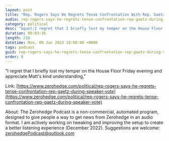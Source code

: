 ```yaml
---
layout: post
title: "Rep. Rogers Says He Regrets Tense Confrontation With Rep. Gaetz During Speaker Vote"
audio: rep-rogers-says-he-regrets-tense-confrontation-rep-gaetz-during-speaker-vote-0
category: political
desc: "&quot;I regret that I briefly lost my temper on the House Floor Friday evening and appreciate Matt's kind understanding,&quot; "
duration: 00:03:36
length: 216
datetime: Mon, 09 Jan 2023 19:00:00 +0000
tags: podcast
guid: rep-rogers-says-he-regrets-tense-confrontation-rep-gaetz-during-speaker-vote-0
order: 0
---
```

&quot;I regret that I briefly lost my temper on the House Floor Friday evening and appreciate Matt's kind understanding,&quot; 

Link: [https://www.zerohedge.com/political/rep-rogers-says-he-regrets-tense-confrontation-rep-gaetz-during-speaker-vote](https://www.zerohedge.com/political/rep-rogers-says-he-regrets-tense-confrontation-rep-gaetz-during-speaker-vote)

About: The Zerohedge Podcast is a non-commercial, automated program, designed to give people a way to get news from Zerohedge in an audio format.  I am actively working on tweaking and improving the setup to create a better listening experience (December 2022).  Suggestions are welcome: [zerohedgePodcast@outlook.com](mailto:zerohedgePodcast@outlook.com)
